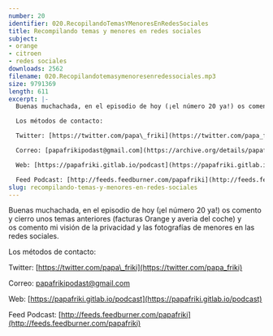```yaml
---
number: 20
identifier: 020.RecopilandoTemasYMenoresEnRedesSociales
title: Recompilando temas y menores en redes sociales
subject:
- orange
- citroen
- redes sociales
downloads: 2562
filename: 020.Recopilandotemasymenoresenredessociales.mp3
size: 9791369
length: 611
excerpt: |-
  Buenas muchachada, en el episodio de hoy (¡el número 20 ya!) os comento y cierro unos temas anteriores (facturas Orange y averia del coche) y os comento mi visión de la privacidad y las fotografías de menores en las redes sociales.

  Los métodos de contacto:

  Twitter: [https://twitter.com/papa\_friki](https://twitter.com/papa_friki)

  Correo: [papafrikipodast@gmail.com](https://archive.org/details/papafrikipodast@gmail.com)

  Web: [https://papafriki.gitlab.io/podcast](https://papafriki.gitlab.io/podcast)

  Feed Podcast: [http://feeds.feedburner.com/papafriki](http://feeds.feedburner.com/papafriki)
slug: recompilando-temas-y-menores-en-redes-sociales
---
```

Buenas muchachada, en el episodio de hoy (¡el número 20 ya!) os comento y cierro unos temas anteriores (facturas Orange y averia del coche) y os comento mi visión de la privacidad y las fotografías de menores en las redes sociales.

Los métodos de contacto:

Twitter: [https://twitter.com/papa\_friki](https://twitter.com/papa_friki)

Correo: [papafrikipodast@gmail.com](https://archive.org/details/papafrikipodast@gmail.com)

Web: [https://papafriki.gitlab.io/podcast](https://papafriki.gitlab.io/podcast)

Feed Podcast: [http://feeds.feedburner.com/papafriki](http://feeds.feedburner.com/papafriki)